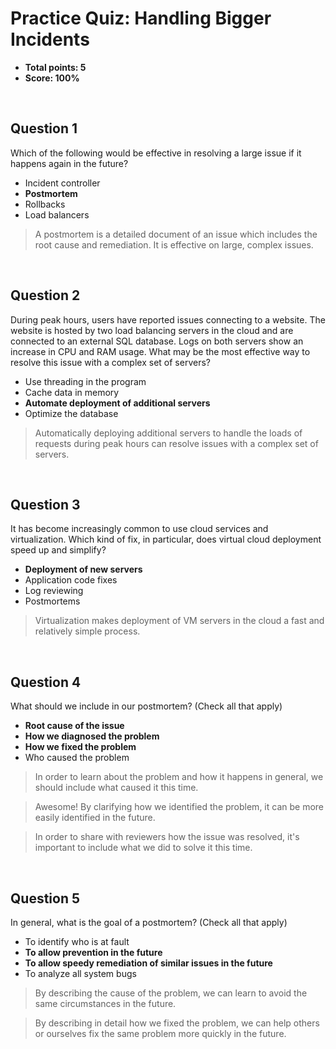 # Practice Quiz: Handling Bigger Incidents
* **Total points: 5**
* **Score: 100%**

<br>

## Question 1

Which of the following would be effective in resolving a large issue if it happens again in the future?

* Incident controller
* **Postmortem**
* Rollbacks
* Load balancers

> A postmortem is a detailed document of an issue which includes the root cause and remediation. It is effective on large, complex issues.

<br>

## Question 2

During peak hours, users have reported issues connecting to a website. The website is hosted by two load balancing servers in the cloud and are connected to an external SQL database. Logs on both servers show an increase in CPU and RAM usage. What may be the most effective way to resolve this issue with a complex set of servers?

* Use threading in the program
* Cache data in memory
* **Automate deployment of additional servers**
* Optimize the database

> Automatically deploying additional servers to handle the loads of requests during peak hours can resolve issues with a complex set of servers.

<br>

## Question 3

It has become increasingly common to use cloud services and virtualization. Which kind of fix, in particular, does virtual cloud deployment speed up and simplify?

* **Deployment of new servers**
* Application code fixes
* Log reviewing
* Postmortems

> Virtualization makes deployment of VM servers in the cloud a fast and relatively simple process.

<br>

## Question 4

What should we include in our postmortem? (Check all that apply)

* **Root cause of the issue**
* **How we diagnosed the problem**
* **How we fixed the problem**
* Who caused the problem

> In order to learn about the problem and how it happens in general, we should include what caused it this time.

> Awesome! By clarifying how we identified the problem, it can be more easily identified in the future.

> In order to share with reviewers how the issue was resolved, it's important to include what we did to solve it this time.

<br>

## Question 5

In general, what is the goal of a postmortem? (Check all that apply)

* To identify who is at fault
* **To allow prevention in the future**
* **To allow speedy remediation of similar issues in the future**
* To analyze all system bugs

> By describing the cause of the problem, we can learn to avoid the same circumstances in the future.

> By describing in detail how we fixed the problem, we can help others or ourselves fix the same problem more quickly in the future.